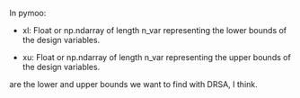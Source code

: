 In pymoo:
- xl: Float or np.ndarray of length n_var representing the lower bounds of the design variables.

- xu: Float or np.ndarray of length n_var representing the upper bounds of the design variables.

are the lower and upper bounds we want to find with DRSA, I think.